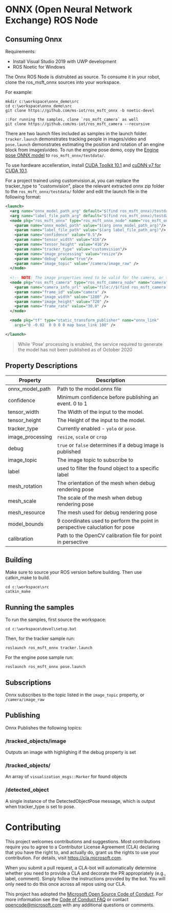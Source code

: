 # ONNX (Open Neural Network Exchange) ROS Node

## Consuming Onnx
Requirements:

* Install Visual Studio 2019 with UWP development
* ROS Noetic for Windows

The Onnx ROS Node is distrubted as source. To consume it in your robot, clone the ros_msft_onnx sources into your workspace.

For example:

```Batchfile
mkdir c:\workspace\onnx_demo\src
cd c:\workspace\onnx_demo\src
git clone https://github.com/ms-iot/ros_msft_onnx -b noetic-devel

::For running the samples, clone `ros_msft_camera` as well
git clone https://github.com/ms-iot/ros_msft_camera --recursive
```

There are two launch files included as samples in the launch folder. `tracker.launch` demonstrates tracking people in images/video and `pose.launch` demonstrates estimating the position and rotation of an engine block from images\video. To run the engine pose demo, copy the [Engine pose ONNX model](https://github.com/ms-iot/ros_msft_onnx_demo/releases/download/0.0/engine.onnx) to `ros_msft_onnx/testdata/`.

To use hardware accelleration, install [CUDA Toolkit 10.1](https://developer.nvidia.com/cuda-10.1-download-archive-base) and [cuDNN v7 for CUDA 10.1](https://developer.nvidia.com/rdp/cudnn-archive). 

For a project trained using customvision.ai, you can replace the tracker_type to "customvision", place the relevant extracted onnx zip folder to the `ros_msft_onnx/testdata/` folder and edit the launch file in the following format:

```xml
<launch>
  <arg name="onnx_model_path_arg" default="$(find ros_msft_onnx)/testdata/model.onnx"/>
  <arg name="label_file_path_arg" default="$(find ros_msft_onnx)/testdata/onnx_model/labels.txt"/>
  <node pkg="ros_msft_onnx" type="ros_msft_onnx_node" name="ros_msft_onnx" output="screen">
    <param name="onnx_model_path" value="$(arg onnx_model_path_arg)"/>
    <param name="label_file_path" value="$(arg label_file_path_arg)"/>
    <param name="confidence" value="0.5"/>
    <param name="tensor_width" value="416"/>
    <param name="tensor_height" value="416"/>
    <param name="tracker_type" value="customvision"/>
    <param name="image_processing" value="resize"/>
    <param name="debug" value="true"/>
    <param name="image_topic" value="/camera/image_raw" />
  </node>
  
  <!-- NOTE: The image properties need to be valid for the camera, or the node will auto select the closest values -->
  <node pkg="ros_msft_camera" type="ros_msft_camera_node" name="camera">
    <param name="camera_info_url" value="file://$(find ros_msft_camera)/config/default_calibration.yaml" />
    <param name="frame_id" value="camera" />
    <param name="image_width" value="1280" />
    <param name="image_height" value="720" />
    <param name="frame_rate" value="30.0" />
  </node>

  <node pkg="tf" type="static_transform_publisher" name="onnx_link"
    args="0 -0.02  0 0 0 0 map base_link 100" />  

</launch>
```

> While 'Pose' processing is enabled, the service required to generate the model has not been published as of October 2020

## Property Descriptions

| Property | Description |
|----------| ------------|
| onnx_model_path | Path to the model.onnx file | 
| confidence | Minimum confidence before publishing an event. 0 to 1 |
| tensor_width| The Width of the input to the model. |
| tensor_height| The Height of the input to the model. |
| tracker_type| Currently enabled - `yolo` or `pose`. |
| image_processing| `resize`, `scale` or `crop` |
| debug| `true` or `false` determines if a debug image is published |
| image_topic| The image topic to subscribe to |
| label | used to filter the found object to a specific label |
| mesh_rotation| The orientation of the mesh when debug rendering pose |
| mesh_scale| The scale of the mesh when debug rendering pose |
| mesh_resource| The mesh used for debug rendering pose |
| model_bounds| 9 coordinates used to perform the point in perspective caluclation for pose |
| calibration | Path to the OpenCV calibration file for point in persective |

## Building
Make sure to source your ROS version before building. Then use catkin_make to build.
```Batchfile
cd c:\workspace\src
catkin_make
```

## Running the samples
To run the samples, first source the workspace:
```Batchfile
cd c:\workspace\devel\setup.bat
```

Then, for the tracker sample run:
```Batchfile
roslaunch ros_msft_onnx tracker.launch
```

For the engine pose sample run:
```Batchfile
roslaunch ros_msft_onnx pose.launch
```

## Subscriptions
Onnx subscribes to the topic listed in the `image_topic` property, or `/camera/image_raw`

## Publishing
Onnx Publishes the following topics:

### /tracked_objects/image
Outputs an image with highlighing if the debug property is set

### /tracked_objects/
An array of `visualization_msgs::Marker` for found objects

### /detected_object
A single instance of the DetectedObjectPose message, which is output when tracker_type is set to pose.

# Contributing

This project welcomes contributions and suggestions.  Most contributions require you to agree to a
Contributor License Agreement (CLA) declaring that you have the right to, and actually do, grant us
the rights to use your contribution. For details, visit https://cla.microsoft.com.

When you submit a pull request, a CLA-bot will automatically determine whether you need to provide
a CLA and decorate the PR appropriately (e.g., label, comment). Simply follow the instructions
provided by the bot. You will only need to do this once across all repos using our CLA.

This project has adopted the [Microsoft Open Source Code of Conduct](https://opensource.microsoft.com/codeofconduct/).
For more information see the [Code of Conduct FAQ](https://opensource.microsoft.com/codeofconduct/faq/) or
contact [opencode@microsoft.com](mailto:opencode@microsoft.com) with any additional questions or comments.
